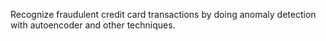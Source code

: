 Recognize fraudulent credit card transactions by doing anomaly detection with autoencoder and other techniques.
